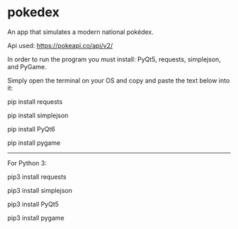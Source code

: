 # pokedex
An app that simulates a modern national pokédex.

Api used: https://pokeapi.co/api/v2/


In order to run the program you must install: PyQt5, requests, simplejson, and PyGame.


Simply open the terminal on your OS and copy and paste the text below into it:

pip install requests

pip install simplejson

pip install PyQt6

pip install pygame

_______________________________________________________________________________

For Python 3:

pip3 install requests

pip3 install simplejson

pip3 install PyQt5

pip3 install pygame

